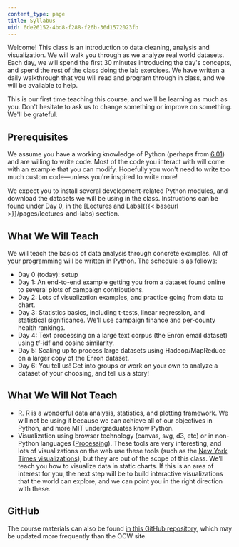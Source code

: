 ```yaml
---
content_type: page
title: Syllabus
uid: 6de26152-4bd8-f288-f26b-36d1572023fb
---
```


Welcome! This class is an introduction to data cleaning, analysis and visualization. We will walk you through as we analyze real world datasets. Each day, we will spend the first 30 minutes introducing the day's concepts, and spend the rest of the class doing the lab exercises. We have written a daily walkthrough that you will read and program through in class, and we will be available to help.

This is our first time teaching this course, and we'll be learning as much as you. Don't hesitate to ask us to change something or improve on something. We'll be grateful.

Prerequisites
-------------

We assume you have a working knowledge of Python (perhaps from [6.01](/courses/6-01sc-introduction-to-electrical-engineering-and-computer-science-i-spring-2011)) and are willing to write code. Most of the code you interact with will come with an example that you can modify. Hopefully you won't need to write too much custom code—unless you're inspired to write more!

We expect you to install several development-related Python modules, and download the datasets we will be using in the class. Instructions can be found under Day 0, in the [Lectures and Labs]({{< baseurl >}}/pages/lectures-and-labs) section.

What We Will Teach
------------------

We will teach the basics of data analysis through concrete examples. All of your programming will be written in Python. The schedule is as follows:

*   Day 0 (today): setup
*   Day 1: An end-to-end example getting you from a dataset found online to several plots of campaign contributions.
*   Day 2: Lots of visualization examples, and practice going from data to chart.
*   Day 3: Statistics basics, including t-tests, linear regression, and statistical significance. We'll use campaign finance and per-county health rankings.
*   Day 4: Text processing on a large text corpus (the Enron email dataset) using tf-idf and cosine similarity.
*   Day 5: Scaling up to process large datasets using Hadoop/MapReduce on a larger copy of the Enron dataset.
*   Day 6: You tell us! Get into groups or work on your own to analyze a dataset of your choosing, and tell us a story!

What We Will Not Teach
----------------------

*   R. R is a wonderful data analysis, statistics, and plotting framework. We will not be using it because we can achieve all of our objectives in Python, and more MIT undergraduates know Python.
*   Visualization using browser technology (canvas, svg, d3, etc) or in non-Python languages ([Processing](http://processing.org/)). These tools are very interesting, and lots of visualizations on the web use these tools (such as the [New York Times visualizations](http://open.blogs.nytimes.com/2008/10/27/the-new-york-times-data-visualization-lab/)), but they are out of the scope of this class. We'll teach you how to visualize data in static charts. If this is an area of interest for you, the next step will be to build interactive visualizations that the world can explore, and we can point you in the right direction with these.

GitHub
------

The course materials can also be found [in this GitHub repository](https://github.com/dataiap/dataiap), which may be updated more frequently than the OCW site.